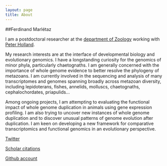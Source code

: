 ```yaml
---
layout: page
title: About
---
```


##Ferdinand Marlétaz

I am a postdoctoral researcher at the [department of Zoology](http://zoo.ox.ac.uk) working with [Peter Holland](http://zoo-pholland.zoo.ox.ac.uk). 

My research interests are at the interface of developmental biology and evolutionary genomics. I have a longstanding curiosity for the genomics of minor phyla, particularly chaetognaths. I am generally concerned with the importance of whole genome evidence to better resolve the phylogeny of metazoans. I am currently involved in the sequencing and analysis of many transcriptomes and genomes spanning broadly across metazoan diversity, including lepidoterans, fishes, annelids, molluscs, chaetognaths, cephalochordates, priapulids...

Among ongoing projects, I am attempting to evaluating the functional impact of whole genome duplication in animals using gene expression profiling. I am also trying to uncover new instances of whole genome duplication and to discover unusual patterns of genome evolution after duplication. I am keen on developing a new framework for comparative transcriptomics and functional genomics in an evolutionary perspective.


[Twitter](https://twitter.com/Ferdix)

[Scholar citations](http://scholar.google.com/citations?hl=fr&user=xcPfM8gAAAAJ&view_op=list_works&sortby=pubdate)

[Github account](https://github.com/fmarletaz)


